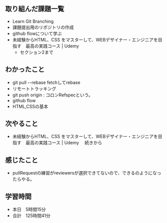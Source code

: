 ## 取り組んだ課題一覧
- Learn Git Branching
- 課題提出用のリポジトリの作成
- github flowについて学ぶ
- 未経験からHTML、CSS をマスターして、WEBデザイナー・エンジニアを目指す　最高の実践コース | Udemy 
    - セクション2まで
## わかったこと
- git pull --rebase fetchしてrebase
- リモートトラッキング
- git push origin <source>:<destination> コロンRefspecという。
- github flow
- HTML,CSSの基本
## 次やること
- 未経験からHTML、CSS をマスターして、WEBデザイナー・エンジニアを目指す　最高の実践コース | Udemy 　続きから
## 感じたこと
- pullRequestの練習がreviewersが選択できてないので、できるのようになったらやる。
## 学習時間
- 本日　5時間15分
- 合計　125時間41分